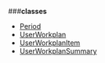 ###**classes**
+ [Period][docs/workplan/period]
+ [UserWorkplan][docs/workplan/user-workplan]
+ [UserWorkplanItem][docs/workplan/user-workplan-item]
+ [UserWorkplanSummary][docs/workplan/user-workplan-summary]

[docs/workplan/period]: docs/workplan/account.md
[docs/workplan/user-workplan]: docs/workplan/user-workplan.md
[docs/workplan/user-workplan-item]: docs/workplan/user-workplan-item.md
[docs/workplan/user-workplan-summary]: docs/workplan/user-workplan-summary.md
